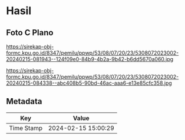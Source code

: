 # Hasil

## Foto C Plano

https://sirekap-obj-formc.kpu.go.id/8347/pemilu/ppwp/53/08/07/20/23/5308072023002-20240215-081943--124f09e0-84b9-4b2a-9b42-b6dd5670a060.jpg

https://sirekap-obj-formc.kpu.go.id/8347/pemilu/ppwp/53/08/07/20/23/5308072023002-20240215-084338--abc408b5-90bd-46ac-aaa6-e13e85cfc358.jpg


## Metadata

| Key        | Value               |
| ---------- | ------------------- |
| Time Stamp | 2024-02-15 15:00:29 |




